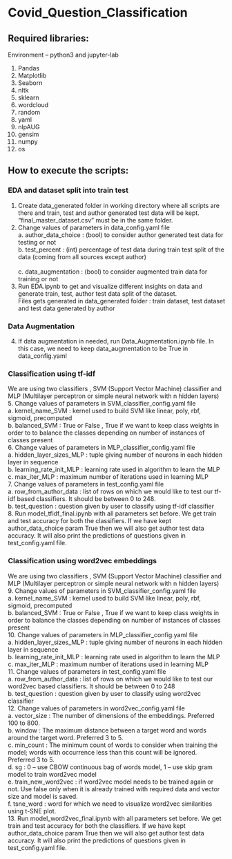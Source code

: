 # Covid_Question_Classification
## Required libraries: 
Environment – python3 and jupyter-lab
1.	Pandas
2.	Matplotlib
3.	Seaborn
4.	nltk
5.	sklearn 
6.	wordcloud 
7.	random 
8.	yaml
9.	nlpAUG
10.	gensim 
11.	numpy 
12.	os

## How to execute the scripts:  <br />
### EDA and dataset split into train test  <br />
1.	Create data_generated folder in working directory where all scripts are there and train, test and author generated test data will be kept. “final_master_dataset.csv” must be in the same folder. <br />
2.	 Change values of parameters in data_config.yaml file <br />
a.	author_data_choice : (bool) to consider author generated test data for testing or not <br />
b.	test_percent : (int) percentage of test data during train test split of the data (coming from all sources except author)  <br />  
c.	data_augmentation : (bool) to consider augmented train data for training or not  <br />
3.	Run EDA.ipynb to get and visualize different insights on data and generate train, test, author test data split of the dataset.  <br />
Files gets generated in data_generated folder : train dataset, test dataset and test data generated by author  <br />
### Data Augmentation  <br />
4.	If data augmentation in needed, run Data_Augmentation.ipynb file. In this case, we need to keep data_augmentation to be True in data_config.yaml  <br />
### Classification using tf-idf  <br />
We are using two classifiers , SVM (Support Vector Machine) classifier and MLP (Multilayer perceptron or simple neural network with n hidden layers) <br />
5.	Change values of parameters in SVM_classifier_config.yaml file <br />
a.	kernel_name_SVM : kernel used to build SVM like linear, poly, rbf, sigmoid, precomputed <br />
b.	balanced_SVM : True or False , True if we want to keep class weights in order to to balance the classes depending on number of instances of classes present  <br />
6.	Change values of parameters in MLP_classifier_config.yaml file <br />
a.	hidden_layer_sizes_MLP : tuple giving number of neurons in each hidden layer in sequence  <br />
b.	learning_rate_init_MLP : learning rate used in algorithm to learn the MLP  <br />
c.	max_iter_MLP : maximum number of iterations used in learning MLP <br />
7.	Change values of parameters in test_config.yaml file  <br />
a.	row_from_author_data : list of rows on which we would like to test our tf-idf based classifiers. It should be between 0 to 248. <br />
b.	test_question : question given by user to classify using tf-idf classifier  <br />
8.	Run model_tfidf_final.ipynb with all parameters set before. We get train and test accuracy for both the classifiers. If we have kept author_data_choice param True then we will also get author test data accuracy. It will also print the predictions of questions given in test_config.yaml file. <br />
### Classification using word2vec embeddings  <br />
We are using two classifiers , SVM (Support Vector Machine) classifier and MLP (Multilayer perceptron or simple neural network with n hidden layers) <br />
9.	Change values of parameters in SVM_classifier_config.yaml file <br />
a.	kernel_name_SVM : kernel used to build SVM like linear, poly, rbf, sigmoid, precomputed <br />
b.	balanced_SVM : True or False , True if we want to keep class weights in order to balance the classes depending on number of instances of classes present  <br />
10.	Change values of parameters in MLP_classifier_config.yaml file <br />
a.	hidden_layer_sizes_MLP : tuple giving number of neurons in each hidden layer in sequence  <br />
b.	learning_rate_init_MLP : learning rate used in algorithm to learn the MLP  <br />
c.	max_iter_MLP : maximum number of iterations used in learning MLP <br />
11.	Change values of parameters in test_config.yaml file  <br />
a.	row_from_author_data : list of rows on which we would like to test our word2vec based classifiers. It should be between 0 to 248 <br />
b.	test_question : question given by user to classify using word2vec classifier  <br />
12.	Change values of parameters in word2vec_config.yaml file <br />
a.	vector_size  : The number of dimensions of the embeddings. Preferred 100 to 800. <br />
b.	window : The maximum distance between a target word and words around the target word. Preferred 3 to 5.  <br />
c.	min_count : The minimum count of words to consider when training the model; words with occurrence less than this count will be ignored. Preferred 3 to 5.  <br />
d.	sg : 0 – use CBOW continuous bag of words model, 1 – use skip gram model to train word2vec model <br />
e.	train_new_word2vec : if word2vec model needs to be trained again or not. Use false only when it is already trained with required data and vector size and model is saved.  <br />
f.	tsne_word : word for which we need to visualize word2vec similarities using t-SNE plot.  <br />
13.	Run model_word2vec_final.ipynb with all parameters set before. We get train and test accuracy for both the classifiers. If we have kept author_data_choice param True then we will also get author test data accuracy. It will also print the predictions of questions given in test_config.yaml file. <br />
 
